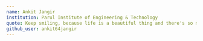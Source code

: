 ```yaml
---
name: Ankit Jangir
institution: Parul Institute of Engineering & Technology
quote: Keep smiling, because life is a beautiful thing and there's so much to smile about.
github_user: ankit64jangir
---
```

